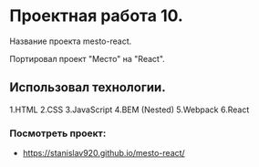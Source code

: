 # Проектная работа 10.

Название проекта mesto-react.

Портировал проект "Место" на "React".

## Использовал технологии.

1.HTML
2.CSS
3.JavaScript
4.BEM (Nested)
5.Webpack
6.React

### Посмотреть проект:

- https://stanislav920.github.io/mesto-react/
